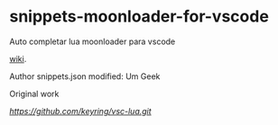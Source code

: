 # snippets-moonloader-for-vscode
Auto completar lua moonloader para vscode

[wiki](https://github.com/UmGeek/snippets-moonloader-for-vscode/wiki).

Author snippets.json modified: Um Geek

Original work

*https://github.com/keyring/vsc-lua.git*
